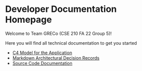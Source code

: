 # Developer Documentation Homepage

Welcome to Team GRECo (CSE 210 FA 22 Group 5)! 

Here you will find all technical documentation to get you started

- [C4 Model for the Application](https://cse210-group5.github.io/cse210-fa22-ucsd-group5/c4_model/C4_Documentation.html)
- [Markdown Architectural Decision Records](https://cse210-group5.github.io/cse210-fa22-ucsd-group5/decisions/)
- [Source Code Documentation](https://cse210-group5.github.io/cse210-fa22-ucsd-group5/naturaldocs/)
